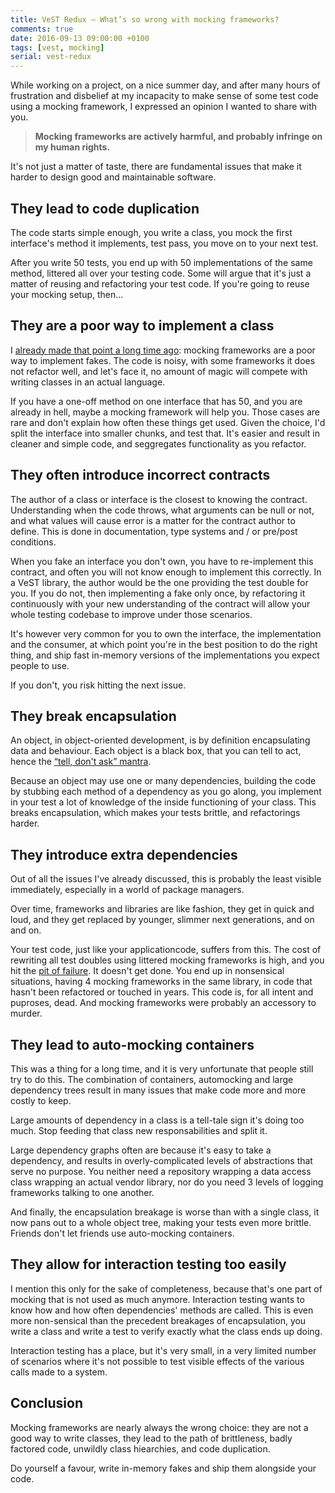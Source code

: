 ```yaml
---
title: VeST Redux – What’s so wrong with mocking frameworks?
comments: true
date: 2016-09-13 09:00:00 +0100
tags: [vest, mocking]
serial: vest-redux
---
```


While working on a project, on a nice summer day, and after many hours of
frustration and disbelief at my incapacity to make sense of some test code
using a mocking framework, I expressed an opinion I wanted to share with you.

> **Mocking frameworks are actively harmful, and probably infringe on my human
rights.**

It's not just a matter of taste, there are fundamental issues that make it
harder to design good and maintainable software.

## They lead to code duplication

The code starts simple enough, you write a class, you mock the first interface's
method it implements, test pass, you move on to your next test.

After you write 50 tests, you end up with 50 implementations of the
same method, littered all over your testing code. Some will argue that it's just
a matter of reusing and refactoring your test code. If you're going to reuse
your mocking setup, then...

## They are a poor way to implement a class

I [already made that point a long time ago][mocking-sucks]: mocking frameworks
are a poor way to implement fakes. The code is noisy, with some frameworks it
does not refactor well, and let's face it, no amount of magic will compete with
writing classes in an actual language.

If you have a one-off method on one interface that has 50, and you are already
in hell, maybe a mocking framework will help you. Those cases are rare and
don't explain how often these things get used. Given the choice, I'd split
the interface into smaller chunks, and test that. It's easier and result in
cleaner and simple code, and seggregates functionality as you refactor.

## They often introduce incorrect contracts 

The author of a class or interface is the closest to knowing the contract.
Understanding when the code throws, what arguments can be null or not, and what
values will cause error is a matter for the contract author to define. This is
done in documentation, type systems and / or pre/post conditions.

When you fake an interface you don't own, you have to re-implement this
contract, and often you will not know enough to implement this correctly. In
a VeST library, the author would be the one providing the test double for you.
If you do not, then implementing a fake only once, by refactoring it
continuously with your new understanding of the contract will allow your whole
testing codebase to improve under those scenarios.

It's however very common for you to own the interface, the implementation and
the consumer, at which point you're in the best position to do the right thing,
and ship fast in-memory versions of the implementations you expect people to
use.

If you don't, you risk hitting the next issue.

## They break encapsulation

An object, in object-oriented development, is by definition encapsulating data
and behaviour. Each object is a black box, that you can tell to act, hence the
[“tell, don't ask” mantra][telldontask].

Because an object may use one or many dependencies, building the code by stubbing
each method of a dependency as you go along, you implement in your test a lot
of knowledge of the inside functioning of your class. This breaks encapsulation,
which makes your tests brittle, and refactorings harder.

## They introduce extra dependencies

Out of all the issues I've already discussed, this is probably the least visible
immediately, especially in a world of package managers.

Over time, frameworks and libraries are like fashion, they get in quick and
loud, and they get replaced by younger, slimmer next generations, and on and on.

Your test code, just like your applicationcode, suffers from this. The cost of
rewriting all test doubles using littered mocking frameworks is high, and you
hit the [pit of failure][pitoffailure]. It doesn't get done. You end up in
nonsensical situations, having 4 mocking frameworks in the same library, in
code that hasn't been refactored or touched in years. This code is, for all 
intent and puproses, dead. And mocking frameworks were probably an accessory to
murder.

## They lead to auto-mocking containers

This was a thing for a long time, and it is very unfortunate that people still
try to do this. The combination of containers, automocking and large dependency
trees result in many issues that make code more and more costly to keep.

Large amounts of dependency in a class is a tell-tale sign it's doing too much.
Stop feeding that class new responsabilities and split it.

Large dependency graphs often are because it's easy to take a dependency, and
results in overly-complicated levels of abstractions that serve no purpose. You
neither need a repository wrapping a data access class wrapping an actual vendor
library, nor do you need 3 levels of logging frameworks talking to one another.

And finally, the encapsulation breakage is worse than with a single class, it
now pans out to a whole object tree, making your tests even more brittle.
Friends don't let friends use auto-mocking containers.

## They allow for interaction testing too easily

I mention this only for the sake of completeness, because that's one part of
mocking that is not used as much anymore. Interaction testing wants to know
how and how often dependencies' methods are called. This is even more
non-sensical than the precedent breakages of encapsulation, you write a class
and write a test to verify exactly what the class ends up doing.

Interaction testing has a place, but it's very small, in a very limited number
of scenarios where it's not possible to test visible effects of the various
calls made to a system.

## Conclusion

Mocking frameworks are nearly always the wrong choice: they are not a good way
to write classes, they lead to the path of brittleness, badly factored code,
unwildly class hiearchies, and code duplication.

Do yourself a favour, write in-memory fakes and ship them alongside your code.

[mocking-sucks]: <https://serialseb.com/blog/2007/12/13/why-mock-frameworks-suck-and-how-to/>
[telldontask]: <http://martinfowler.com/bliki/TellDontAsk.html>
[pitoffailure]: <http://martinfowler.com/bliki/TellDontAsk.html>
